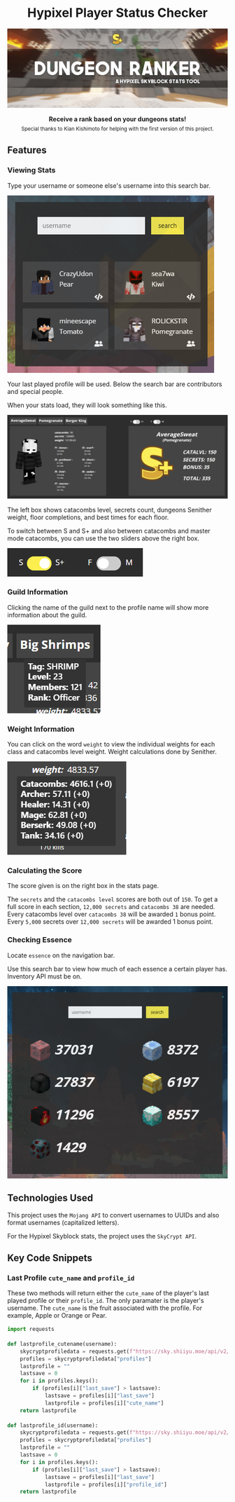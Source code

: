 <h1 align="center">Hypixel Player Status Checker</h1>

<div align="center">
  <img src="/static/images/banner.jpg">
  <p align="center">
	  <b>Receive a rank based on your dungeons stats!</b> <br>
	  <sub>Special thanks to Kian Kishimoto for helping with the first version of this project.</sub>
  </p>
</div>

## Features

### Viewing Stats
Type your username or someone else's username into this search bar.

<img src="/static/images/search_box.png">

Your last played profile will be used. Below the search bar are contributors and special people.

When your stats load, they will look something like this.

<img src="/static/images/sample_stats.png">

The left box shows catacombs level, secrets count, dungeons Senither weight, floor completions, and best times for each floor.

To switch between S and S+ and also between catacombs and master mode catacombs, you can use the two sliders above the right box.

<img src="/static/images/switching_modes.png">

### Guild Information
Clicking the name of the guild next to the profile name will show more information about the guild.

<img src="/static/images/guild_info.png">

### Weight Information
You can click on the word `weight` to view the individual weights for each class and catacombs level weight. Weight calculations done by Senither.

<img src="/static/images/weight_info.png">

### Calculating the Score
The score given is on the right box in the stats page.

The `secrets` and the `catacombs level` scores are both out of `150`. To get a full score in each section, `12,000 secrets` and `catacombs 38` are needed. Every catacombs level over `catacombs 38` will be awarded `1` bonus point. Every `5,000` secrets over `12,000 secrets` will be awarded 1 bonus point.

### Checking Essence
Locate `essence` on the navigation bar.

Use this search bar to view how much of each essence a certain player has. Inventory API must be on.

<img src="/static/images/essence.png">

## Technologies Used

This project uses the `Mojang API` to convert usernames to UUIDs and also format usernames (capitalized letters).

For the Hypixel Skyblock stats, the project uses the `SkyCrypt API`.

## Key Code Snippets

### Last Profile `cute_name` and `profile_id`

These two methods will return either the `cute_name` of the player's last played profile or their `profile_id`. The only paramater is the player's username. The `cute_name` is the fruit associated with the profile. For example, Apple or Orange or Pear.

```python
import requests

def lastprofile_cutename(username):
    skycryptprofiledata = requests.get(f"https://sky.shiiyu.moe/api/v2/profile/{username}").json()
    profiles = skycryptprofiledata["profiles"]
    lastprofile = ""
    lastsave = 0
    for i in profiles.keys():
        if (profiles[i]["last_save"] > lastsave):
            lastsave = profiles[i]["last_save"]
            lastprofile = profiles[i]["cute_name"]
    return lastprofile

def lastprofile_id(username):
    skycryptprofiledata = requests.get(f"https://sky.shiiyu.moe/api/v2/profile/{username}").json()
    profiles = skycryptprofiledata["profiles"]
    lastprofile = ""
    lastsave = 0
    for i in profiles.keys():
        if (profiles[i]["last_save"] > lastsave):
            lastsave = profiles[i]["last_save"]
            lastprofile = profiles[i]["profile_id"]
    return lastprofile
```
